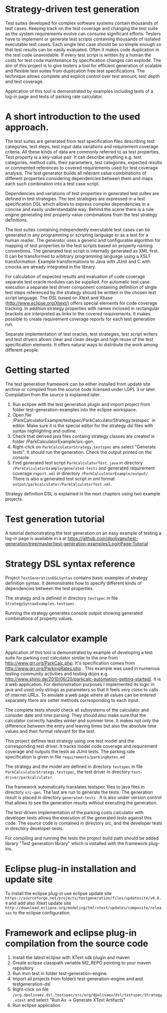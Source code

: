Strategy-driven test generation
===============================

Test suites developed for complex software systems contain thousands of test cases. Keeping track on the test coverage and changing the test suite as the system requirements evolve can consume significant efforts. Testers have to implement or generate test scripts containing thousands of isolated executable test cases. Each single test case should be so simple enough so that test results can be easily evaluated. Often it makes code duplication in the test code unavoidable. If every test script is written by a human the costs for test code maintenance by specification changes can explode. The aim of this project is to give testers a tool for efficient generation of scalable and flexible test suites from duplication free test specifications. The technique allows complete and explicit control over test amount, test depth and test coverage.

Application of this tool is demonstrated by examples including tests of a log-in page and tests of parking rate calculator.

A short introduction to the used approach.
=========================================
The test suites are generated from test specification files describing test categories, test steps, test input data variations and requirement coverage criteria. All these kinds of data are commonly referred to as test properties. Test property is a key-value pair. It can describe anything e.g. test categories, method calls, their parameters, test categories, expected results or commented references to covered requirements used for test coverage analysis. The test generator builds all relevant value combinations of different properties considering dependencies between them and maps each such combination into a test case script.

Dependencies and variations of test properties in generated test suites are defined in test strategies. The test strategies are expressed in a test specification DSL which allows to express complex dependencies in a concise and easily understandable way. Behind the scene there is a rule engine generating test property value combinations from the test strategy definitions.

The test suites containing independently executable test cases can be generated in any programming or scripting language or as a text for a human reader. The generator uses a generic and configurable algorithm for mapping of test properties to the test scripts based on property naming conventions. The generated test script is internally generated as XML first. It can be transformed to arbitrary programming language using  a XSLT transformation. Example transformations to Java with JUnit and C with cmocka are already integrated in the library.

For calculation of expected results and evaluation of code coverage separate test oracle modules can be supplied. For automatic test case execution a separate test driver component containing definition of single test steps referenced by the strategy should be written in the chosen test script language. The DSL based on Xtext and Xbase (http://www.eclipse.org/Xtext/) offers special elements for code coverage tracking. In addition strategy properties with names inclosed in rectangular brackets are interpreted as links to the covered requirements. It makes possible to create requirement coverage reports for each test generation run.

Separate implementation of test oracles, test strategies, test script writers and test drivers allows clear and clean design and high reuse of the test specification elements. It offers natural ways to distribute the work among different people.

Getting started
===============
The test generation framework can be either installed from update site archive or compiled from the source code licensed under LGPL 3 or later. Compilation from the source is explained later.

1. Run eclipse with the test generation plugin and  import project from folder test-generation-examples into the eclipse workspace.
2. Open file /ParkCalculatorExample/testspec/ParkCalculatorStrategy.testspec` in editor. Make sure it is the special editor for the strategy dsl files with syntax highlighting and outline.
3. Check that derived java files containg strategy classes are created in folder /ParkCalculatorExample/src-gen.
4. Right-click on `ParkCalculatorStrategy.testspec` ans select "Generate tests". It should run the generation. Check the output printed on the console
5. Find generated test script `ParkCalculatorTest.java` in directory `/ParkCalculatorExample/generated-tests` and generated requirement coverage `report.xml` in directory `/ParkCalculatorExample/output/`. There is also a generated test script in xml format `output/parkcalculator/ParkCalculatorTest.xml`.

Strategy definition DSL is explained in the next chapters using two example projects.

Test generation tutorial
==========================
A tutorial demonstrating the test generation on an easy example of testing a log-in page is available in a at https://github.com/dpolivaev/test-generation/tree/master/test-generation-examples/LoginPage-Tutorial

Strategy DSL syntax reference
============================

Project `TestGenerationDSLSyntax` contains basic examples of strategy definition syntax. It demonstrates how to specify different kinds of dependencies between the test properties.

The strategy and is defined in directory `testspec` in file `StrategySyntaxExamples.testspec`.

Running the strategy generates console output showing generated combinations of property values.

Park calculator example
===============================

Application of this tool is demonstrated by example of developing a test suite for parking cost calculator similar to the one from http://www.grr.org/ParkCalc.php. It's specification comes from http://www.grr.org/ParkingRates.php . This example was used in numerous testing community activities and testing dojos e.g. http://www.shino.de/2010/06/20/parkcalc-automation-getting-started/.  It is a web application. For demonstration purposes I implemented its logic in java and used only strings as parameters so that it feels very close to calls of internet URLs. To emulate a web page where all values can be entered separately there are setter methods corresponding to each input.

The complete tests should check all subsystems of the calculator and consider date and time parsing. They should also make sure that the calculator correctly handles winter and summer time. It makes not only the difference between the entry and leaving times but also the absolute time values and their format relevant for the test.

This project defines test strategy using one test model and the corresponding test driver. It tracks model code coverage and requirement coverage and outputs the tests as JUnit tests. The parking rate specification is given in file `requirements/parkingRates.md`

The strategy and the model are defined in directory `testspec` in file `ParkCalculatorStrategy.testspec`, the test driver in directory `test-driver/parkcalculator`.

The framework automatically translates testspec files to java files in directory `src-gen`. The last are run to generate the tests. The generation result is placed in directory `generated-tests` . It is also under version control that allows to see the generation results without executing the generation.

The test-driven implementation of the parking costs calculator with developer tests allows the execution of the generated tests against this code. The source code is contained in directory src, and the developer tests in directory developer-tests.

For compiling and running the tests the project build path should be added library "Test generation library" which is installed with the framework plug-ins.


Eclipse plug-in installation and update site
=========================================
To install the eclipse plug-in use eclipse update site `https://sourceforge.net/projects/testgeneration/files/updatesite/v0.0.9` and add also Xtext update site `http://download.eclipse.org/modeling/tmf/xtext/updates/composite/releases` to the eclipse configuration.

Framework and eclipse plug-in compilation from the source code
=========================================
1. Install the latest eclipse with XText sdk plugin and maven
2. Create eclipse classpath variable M2_REPO pointing to your maven repository
3. Run mvn test in folder test-generation-engine.
4. Import all projects from folders test-generation-engine and and testgeneration-dsl
5. Right-click on file `/org.dpolivaev.dsl.testspec/src/org/dpolivaev/dsl/testspec/Strategy.xtext` and select "Run As -> Generate XText Artifacts"
6. Run eclipse application